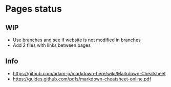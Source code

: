 # Pages status

## WIP

- Use branches and see if website is not modified in branches
- Add 2 files with links between pages

## Info
 - https://github.com/adam-p/markdown-here/wiki/Markdown-Cheatsheet
 - https://guides.github.com/pdfs/markdown-cheatsheet-online.pdf
